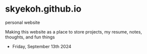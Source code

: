 # skyekoh.github.io
personal website

Making this website as a place to store projects, my resume, notes, thoughts, and fun things
- Friday, September 13th 2024

